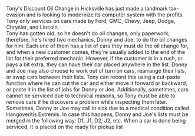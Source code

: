 Tony's Discount Oil Change in Hicksville has just made a landmark tax-evasion and is looking to modernize its computer system with the profits. 
Tony only services on cars made by Ford, GMC, Chevy, Jeep, Dodge, Chrysler, and Lincoln.  
Tony has gotten old, so he doesn't do oil changes, only paperwork; therefore, he's hired two mechanics, Donny and Joe, to do the oil changes for him. 
Each one of them has a list of cars they must do the oil change for, and when a new customer comes, they're usually added to the end of the list for their preferred mechanic. 
However, if the customer is in a rush, or pays a bit extra, they can have their car placed anywhere in the list. 
Donny and Joe may also choose to work out of turn on cars, rearrange their lists, or swap cars between their lists.
Tony can record this using a cut-paste function where he can cut the car and either move it forward or backward, 
or paste it in the list of jobs for Donny or Joe. 
Additionally, sometimes, cars cannot be serviced due to technical reasons, 
so Tony must be able to remove cars if he discovers a problem while inspecting them later. 
Sometimes, Donny or Joe may call in sick due to a medical condition called Hangoveritis Extremis. 
In case this happens, Donny and Joe's lists must be merged in the following way: D1, J1, D2, J2, etc.
When a car is done being serviced, it is placed on the ready for pickup list
